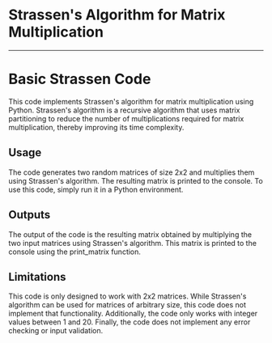 # Strassen's Algorithm for Matrix Multiplication

---

# Basic Strassen Code

This code implements Strassen's algorithm for matrix multiplication using Python. Strassen's algorithm is a recursive algorithm that uses matrix partitioning to reduce the number of multiplications required for matrix multiplication, thereby improving its time complexity.

## Usage

The code generates two random matrices of size 2x2 and multiplies them using Strassen's algorithm. The resulting matrix is printed to the console.
To use this code, simply run it in a Python environment.

## Outputs

The output of the code is the resulting matrix obtained by multiplying the two input matrices using Strassen's algorithm. This matrix is printed to the console using the print_matrix function.

## Limitations

This code is only designed to work with 2x2 matrices. While Strassen's algorithm can be used for matrices of arbitrary size, this code does not implement that functionality. Additionally, the code only works with integer values between 1 and 20. Finally, the code does not implement any error checking or input validation.

